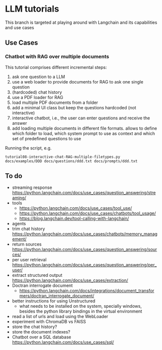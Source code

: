 # LLM tutorials

This branch is targeted at playing around with Langchain and its capabilities and use cases

## Use Cases

### Chatbot with RAG over multiple documents

This tutorial comprises different incremental steps:

1. ask one question to a LLM
2. use a web loader to provide documents for RAG to ask one single question
3. (hardcoded) chat history
4. use a PDF loader for RAG
5. load multiple PDF documents from a folder
6. add a minimal UI class but keep the questions hardcoded (not interactive)
7. interactive chatbot, i.e., the user can enter questions and receive the answer
8. add loading multiple documents in different file formats. allows to define which folder to load, which system prompt to use as context and which set of predefined questions to use

Running the script, e.g.
  
    tutorial08-interactive-chat-RAG-multiple-filetypes.py docs/examples/DDD docs/questions/ddd.txt docs/prompts/ddd.txt 

## To do

- streaming response https://python.langchain.com/docs/use_cases/question_answering/streaming/
- tools 
  - https://python.langchain.com/docs/use_cases/tool_use/
  - https://python.langchain.com/docs/use_cases/chatbots/tool_usage/
  - https://blog.langchain.dev/tool-calling-with-langchain/
- agents
- trim chat history https://python.langchain.com/docs/use_cases/chatbots/memory_management/
- return sources https://python.langchain.com/docs/use_cases/question_answering/sources/
- per user retrieval https://python.langchain.com/docs/use_cases/question_answering/per_user/
- extract structured output https://python.langchain.com/docs/use_cases/extraction/
- Doctran interrogate document
  - https://python.langchain.com/docs/integrations/document_transformers/doctran_interrogate_document/
- better instructions for using Unstructured
    - what needs to be installed on the system, specially windows, besides the python library bindings in the virtual environment
- read a list of urls and load using the WebLoader
- experiment with ChromaDB vs FAISS
- store the chat history? 
- store the document indexes? 
- Chatbot over a SQL database https://python.langchain.com/docs/use_cases/sql/
